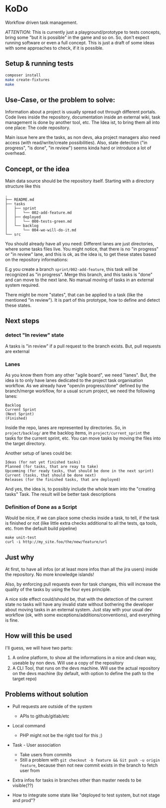 # KoDo

Workflow driven task management.

*ATTENTION*: This is currently just a playground/prototype to tests concepts, bring some "but it is possible" in the game and so on.
So, don't expect running software or even a full concept. This is just a draft of some ideas with some approaches to check, if it is possible.

## Setup & running tests

```bash
composer install
make create-fixtures
make
```

## Use-Case, or the problem to solve:

Information about a project is usually spread out through different portals.
Code lives inside the repository, documentation inside an external wiki, task management is done by another tool, etc.
The Idea ist, to bring them all into one place: The code repository.

Main issue here are the tasks, as non devs, aka project managers also need access (with read/write/create possibilities).
Also, state detection ("in progress", "is done", "in review") seems kinda hard or introduce a lot of overhead.

## Concept, or the idea

Main data source should be the repository itself. Starting with a directory structure like this

```
.
├── README.md
├── tasks
│   ├── sprint
│   │   └── 002-add-feature.md
│   ├── deployed
│   │   └── 000-tests-green.md
│   └── backlog
│       └── 004-we-will-do-it.md
└── src

```
You should already have all you need: Different lanes are just directories, where some tasks files live.
You might notice, that there is no "in progress" or "in review" lane, and this is ok, as the idea is, to get these states based on the repository informations:

E.g you create a branch `sprint/002-add-feature`, this task will be recognized as "in progress".
Merge this branch, and this tasks is "done" and can move to the next lane. No manual moving of tasks in an external system required.

There might be more "states", that can be applied to a task (like the mentioned "in review"). It is part of this prototype, how to define and detect these states.


## Next steps

### detect "In review" state

A tasks is "in review" if a pull request to the branch exists.
 But, pull requests are external


### Lanes

As you know them from any other "agile board", we need "lanes".
But, the idea is to only have lanes dedicated to the project task organisation workflow.
As we already have "open/in progress/done" defined by the branch/merge workflow, for a usual scrum project, we need the 
following lanes:
    
    Backlog
    Current Sprint
    (Next Sprint)
    (Finished)

Inside the repo, lanes are represented by directories.
So, in `project/backlog/` are the backlog items, in `project/current_sprint` the tasks for the current sprint, etc.
You can move tasks by moving the files into the target directory.

Another setup of lanes could be:

    Ideas (for not yet finished tasks) 
    Planned (for tasks, that are reay to take)
    Upcomming (for ready tasks, that should be done in the next sprint) 
    Current (tasks, that should be done next)
    Releases (for the finished tasks, that are deployed)

And yes, the idea is, to possibly include the whole team into the "creating tasks" Task. The result will be better task descriptions


### Definition of Done as a Script

Would be nice, if we can place some checks inside a task, to tell, if the task is finished or not 
(like little extra checks additional to all the tests, qa tools, etc. from the default build pipeline)

```bash|dod
make unit-test
curl -i http://my_site.foo/the/new/feature/url 
```


## Just why

At first, to have all infos (or at least more infos than all the jira users) inside the repository. No more knowledge islands!

Also, by enforcing pull requests even for task changes, this will increase the quality of the tasks by using the four eyes principle.

A nice side effect could/should be, that with the detection of the current state no tasks will have any invalid state 
without bothering the developer about moving tasks in an external system. Just stay with your usual dev workflow
(ok, with some exceptions/additions/conventions), and everything is fine.


## How will this be used

I'll guess, we will have two parts: 

1. A online platform, to show all the informations in a nice and clean way, useable by non devs.
    Will use a copy of the repository
2. A CLI Tool, that runs on the devs machine.
    Will use the actual repository on the devs machine (by default, with option to define the path to the target repo)

## Problems without solution

- Pull requests are outside of the system
    - APIs to github/gitlab/etc
    
- Local command
    - PHP might not be the right tool for this ;)

- Task - User association
    - Take users from commits
    - Still a problem with `git checkout -b feature && Git push -u origin feature`, because then not new commit exists in the branch to fetch user from

- Extra infos for tasks in branches other than master needs to be visible(??)

- How to integrate some state like "deployed to test system, but not stage and prod"?

